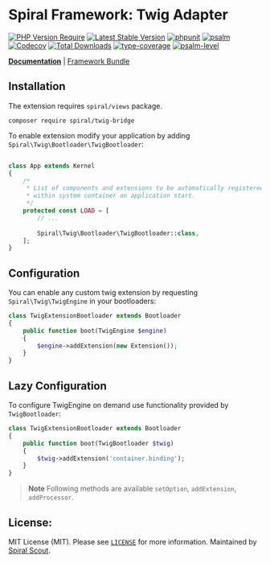 # Spiral Framework: Twig Adapter

[![PHP Version Require](https://poser.pugx.org/spiral/twig-bridge/require/php)](https://packagist.org/packages/spiral/twig-bridge)
[![Latest Stable Version](https://poser.pugx.org/spiral/twig-bridge/v/stable)](https://packagist.org/packages/spiral/twig-bridge)
[![phpunit](https://github.com/spiral/twig-bridge/actions/workflows/phpunit.yml/badge.svg)](https://github.com/spiral/twig-bridge/actions)
[![psalm](https://github.com/spiral/twig-bridge/actions/workflows/psalm.yml/badge.svg)](https://github.com/spiral/twig-bridge/actions)
[![Codecov](https://codecov.io/gh/spiral/twig-bridge/branch/master/graph/badge.svg)](https://codecov.io/gh/spiral/twig-bridge/)
[![Total Downloads](https://poser.pugx.org/spiral/twig-bridge/downloads)](https://packagist.org/packages/spiral/twig-bridge)
[![type-coverage](https://shepherd.dev/github/spiral/twig-bridge/coverage.svg)](https://shepherd.dev/github/spiral/twig-bridge)
[![psalm-level](https://shepherd.dev/github/spiral/twig-bridge/level.svg)](https://shepherd.dev/github/spiral/twig-bridge)

<b>[Documentation](https://spiral.dev/docs/views-twig)</b> | [Framework Bundle](https://github.com/spiral/framework)

## Installation

The extension requires `spiral/views` package.

```
composer require spiral/twig-bridge
```

To enable extension modify your application by adding `Spiral\Twig\Bootloader\TwigBootloader`:

```php

class App extends Kernel
{
    /*
     * List of components and extensions to be automatically registered
     * within system container on application start.
     */
    protected const LOAD = [
        // ...
        
        Spiral\Twig\Bootloader\TwigBootloader::class,
    ];
}
```

## Configuration

You can enable any custom twig extension by requesting `Spiral\Twig\TwigEngine` in your bootloaders:

```php
class TwigExtensionBootloader extends Bootloader 
{
    public function boot(TwigEngine $engine)
    {
        $engine->addExtension(new Extension());
    }
}
```

## Lazy Configuration

To configure TwigEngine on demand use functionality provided by `TwigBootloader`:

```php
class TwigExtensionBootloader extends Bootloader 
{
    public function boot(TwigBootloader $twig)
    {
        $twig->addExtension('container.binding');
    }
}
```
> **Note**
> Following methods are available `setOption`, `addExtension`, `addProcessor`.

## License:

MIT License (MIT). Please see [`LICENSE`](./LICENSE) for more information. Maintained by [Spiral Scout](https://spiralscout.com).

